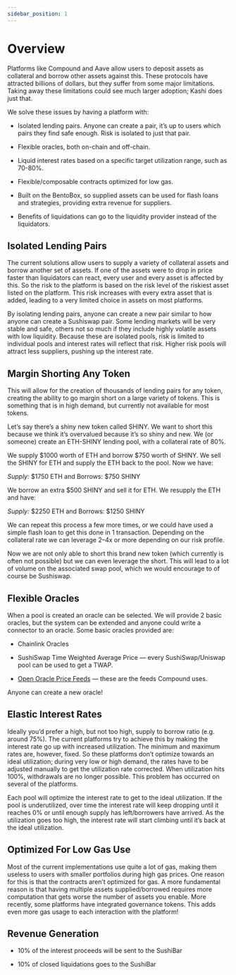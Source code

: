 ```yaml
---
sidebar_position: 1
---
```


# Overview

Platforms like Compound and Aave allow users to deposit assets as collateral and borrow other assets against this. These protocols have attracted billions of dollars, but they suffer from some major limitations. Taking away these limitations could see much larger adoption; Kashi does just that.

We solve these issues by having a platform with:

- Isolated lending pairs. Anyone can create a pair, it’s up to users which pairs they find safe enough. Risk is isolated to just that pair.

- Flexible oracles, both on-chain and off-chain.

- Liquid interest rates based on a specific target utilization range, such as 70-80%.

- Flexible/composable contracts optimized for low gas.

- Built on the BentoBox, so supplied assets can be used for flash loans and strategies, providing extra revenue for suppliers.

- Benefits of liquidations can go to the liquidity provider instead of the liquidators.

## Isolated Lending Pairs

The current solutions allow users to supply a variety of collateral assets and borrow another set of assets. If one of the assets were to drop in price faster than liquidators can react, every user and every asset is affected by this. So the risk to the platform is based on the risk level of the riskiest asset listed on the platform. This risk increases with every extra asset that is added, leading to a very limited choice in assets on most platforms.

By isolating lending pairs, anyone can create a new pair similar to how anyone can create a Sushiswap pair. Some lending markets will be very stable and safe, others not so much if they include highly volatile assets with low liquidity. Because these are isolated pools, risk is limited to individual pools and interest rates will reflect that risk. Higher risk pools will attract less suppliers, pushing up the interest rate.

## Margin Shorting Any Token

This will allow for the creation of thousands of lending pairs for any token, creating the ability to go margin short on a large variety of tokens. This is something that is in high demand, but currently not available for most tokens.

Let’s say there’s a shiny new token called SHINY. We want to short this because we think it’s overvalued because it’s so shiny and new. We (or someone) create an ETH-SHINY lending pool, with a collateral rate of 80%.

We supply $1000 worth of ETH and borrow $750 worth of SHINY. We sell the SHINY for ETH and supply the ETH back to the pool. Now we have:

_Supply:_ $1750 ETH and Borrows: $750 SHINY

We borrow an extra $500 SHINY and sell it for ETH. We resupply the ETH and have:

_Supply:_ $2250 ETH and Borrows: $1250 SHINY

We can repeat this process a few more times, or we could have used a simple flash loan to get this done in 1 transaction. Depending on the collateral rate we can leverage 2–4x or more depending on our risk profile.

Now we are not only able to short this brand new token (which currently is often not possible) but we can even leverage the short. This will lead to a lot of volume on the associated swap pool, which we would encourage to of course be Sushiswap.

## Flexible Oracles

When a pool is created an oracle can be selected. We will provide 2 basic oracles, but the system can be extended and anyone could write a connector to an oracle. Some basic oracles provided are:

- Chainlink Oracles

- SushiSwap Time Weighted Average Price — every SushiSwap/Uniswap pool can be used to get a TWAP.

- [Open Oracle Price Feeds](https://compound.finance/docs/prices#price) — these are the feeds Compound uses.

Anyone can create a new oracle!

## Elastic Interest Rates

Ideally you’d prefer a high, but not too high, supply to borrow ratio (e.g. around 75%). The current platforms try to achieve this by making the interest rate go up with increased utilization. The minimum and maximum rates are, however, fixed. So these platforms don’t optimize towards an ideal utilization; during very low or high demand, the rates have to be adjusted manually to get the utilization rate corrected. When utilization hits 100%, withdrawals are no longer possible. This problem has occurred on several of the platforms.

Each pool will optimize the interest rate to get to the ideal utilization. If the pool is underutilized, over time the interest rate will keep dropping until it reaches 0% or until enough supply has left/borrowers have arrived. As the utilization goes too high, the interest rate will start climbing until it’s back at the ideal utilization.

## Optimized For Low Gas Use

Most of the current implementations use quite a lot of gas, making them useless to users with smaller portfolios during high gas prices. One reason for this is that the contracts aren’t optimized for gas. A more fundamental reason is that having multiple assets supplied/borrowed requires more computation that gets worse the number of assets you enable. More recently, some platforms have integrated governance tokens. This adds even more gas usage to each interaction with the platform!

## Revenue Generation

- 10% of the interest proceeds will be sent to the SushiBar

- 10% of closed liquidations goes to the SushiBar
